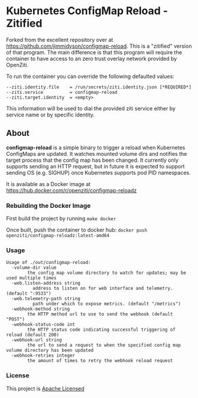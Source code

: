 # Kubernetes ConfigMap Reload - Zitified

Forked from the excellent repository over at https://github.com/jimmidyson/configmap-reload. This is a "zitified" 
version of that program. The main difference is that this program will require the container to have access to an 
zero trust overlay network provided by OpenZiti.

To run the container you can override the following defaulted values:

    --ziti.identity.file    = /run/secrets/ziti.identity.json [*REQUIRED*]
    --ziti.service          = configmap-reload
    --ziti.target.identity  = <empty>

This information will be used to dial the provided ziti service either by service name or by specific identity. 

## About
**configmap-reload** is a simple binary to trigger a reload when Kubernetes ConfigMaps are updated.
It watches mounted volume dirs and notifies the target process that the config map has been changed.
It currently only supports sending an HTTP request, but in future it is expected to support sending OS
(e.g. SIGHUP) once Kubernetes supports pod PID namespaces.

It is available as a Docker image at https://hub.docker.com/r/openziti/configmap-reloadz

### Rebuilding the Docker Image

First build the project by running `make docker`

Once built, push the container to docker hub: `docker push openziti/configmap-reloadz:latest-amd64`

### Usage

```
Usage of ./out/configmap-reload:
  -volume-dir value
        the config map volume directory to watch for updates; may be used multiple times
  -web.listen-address string
    	  address to listen on for web interface and telemetry. (default ":9533")
  -web.telemetry-path string
    	  path under which to expose metrics. (default "/metrics")
  -webhook-method string
        the HTTP method url to use to send the webhook (default "POST")
  -webhook-status-code int
        the HTTP status code indicating successful triggering of reload (default 200)
  -webhook-url string
        the url to send a request to when the specified config map volume directory has been updated
  -webhook-retries integer
        the amount of times to retry the webhook reload request
```

### License

This project is [Apache Licensed](LICENSE.txt)

